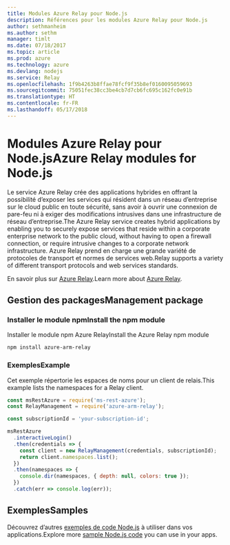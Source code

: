 ```yaml
---
title: Modules Azure Relay pour Node.js
description: Références pour les modules Azure Relay pour Node.js
author: sethmanheim
ms.author: sethm
manager: timlt
ms.date: 07/18/2017
ms.topic: article
ms.prod: azure
ms.technology: azure
ms.devlang: nodejs
ms.service: Relay
ms.openlocfilehash: 1f9b4263b8ffae78fcf9f35b8ef0160095059693
ms.sourcegitcommit: 75051fec38cc3be4cb7d7cb6fc695c162fc0e91b
ms.translationtype: HT
ms.contentlocale: fr-FR
ms.lasthandoff: 05/17/2018
---
```

# <a name="azure-relay-modules-for-nodejs"></a><span data-ttu-id="5e874-103">Modules Azure Relay pour Node.js</span><span class="sxs-lookup"><span data-stu-id="5e874-103">Azure Relay modules for Node.js</span></span>

<span data-ttu-id="5e874-104">Le service Azure Relay crée des applications hybrides en offrant la possibilité d’exposer les services qui résident dans un réseau d’entreprise sur le cloud public en toute sécurité, sans avoir à ouvrir une connexion de pare-feu ni à exiger des modifications intrusives dans une infrastructure de réseau d’entreprise.</span><span class="sxs-lookup"><span data-stu-id="5e874-104">The Azure Relay service creates hybrid applications by enabling you to securely expose services that reside within a corporate enterprise network to the public cloud, without having to open a firewall connection, or require intrusive changes to a corporate network infrastructure.</span></span> <span data-ttu-id="5e874-105">Azure Relay prend en charge une grande variété de protocoles de transport et normes de services web.</span><span class="sxs-lookup"><span data-stu-id="5e874-105">Relay supports a variety of different transport protocols and web services standards.</span></span>

<span data-ttu-id="5e874-106">En savoir plus sur [Azure Relay](https://docs.microsoft.com/azure/service-bus-relay/relay-what-is-it).</span><span class="sxs-lookup"><span data-stu-id="5e874-106">Learn more about [Azure Relay](https://docs.microsoft.com/azure/service-bus-relay/relay-what-is-it).</span></span>

## <a name="management-package"></a><span data-ttu-id="5e874-107">Gestion des packages</span><span class="sxs-lookup"><span data-stu-id="5e874-107">Management package</span></span>

### <a name="install-the-npm-module"></a><span data-ttu-id="5e874-108">Installer le module npm</span><span class="sxs-lookup"><span data-stu-id="5e874-108">Install the npm module</span></span>

<span data-ttu-id="5e874-109">Installer le module npm Azure Relay</span><span class="sxs-lookup"><span data-stu-id="5e874-109">Install the Azure Relay npm module</span></span>

```bash
npm install azure-arm-relay
```

### <a name="example"></a><span data-ttu-id="5e874-110">Exemples</span><span class="sxs-lookup"><span data-stu-id="5e874-110">Example</span></span>

<span data-ttu-id="5e874-111">Cet exemple répertorie les espaces de noms pour un client de relais.</span><span class="sxs-lookup"><span data-stu-id="5e874-111">This example lists the namespaces for a Relay client.</span></span>

```javascript
const msRestAzure = require('ms-rest-azure');
const RelayManagement = require('azure-arm-relay');

const subscriptionId = 'your-subscription-id';

msRestAzure
  .interactiveLogin()
  .then(credentials => {
    const client = new RelayManagement(credentials, subscriptionId);
    return client.namespaces.list();
  })
  .then(namespaces => {
    console.dir(namespaces, { depth: null, colors: true });
  })
  .catch(err => console.log(err));
```

## <a name="samples"></a><span data-ttu-id="5e874-112">Exemples</span><span class="sxs-lookup"><span data-stu-id="5e874-112">Samples</span></span>

<span data-ttu-id="5e874-113">Découvrez d’autres [exemples de code Node.js](https://azure.microsoft.com/resources/samples/?platform=nodejs) à utiliser dans vos applications.</span><span class="sxs-lookup"><span data-stu-id="5e874-113">Explore more [sample Node.js code](https://azure.microsoft.com/resources/samples/?platform=nodejs) you can use in your apps.</span></span>
